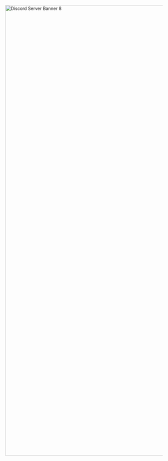 <img width="2560" height="1440" alt="Discord Server Banner 8" src="https://github.com/user-attachments/assets/9f5e2b98-db98-404c-97aa-2554ba9b3dcd" />
